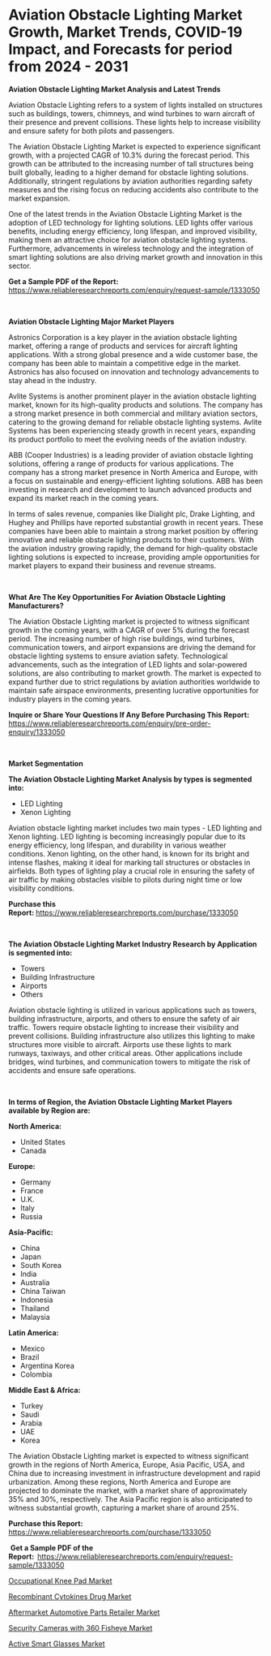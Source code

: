 <p><h1>Aviation Obstacle Lighting Market Growth, Market Trends, COVID-19 Impact, and Forecasts for period from 2024 - 2031</h1></p><p><strong>Aviation Obstacle Lighting Market Analysis and Latest Trends</strong></p>
<p><p>Aviation Obstacle Lighting refers to a system of lights installed on structures such as buildings, towers, chimneys, and wind turbines to warn aircraft of their presence and prevent collisions. These lights help to increase visibility and ensure safety for both pilots and passengers.</p><p>The Aviation Obstacle Lighting Market is expected to experience significant growth, with a projected CAGR of 10.3% during the forecast period. This growth can be attributed to the increasing number of tall structures being built globally, leading to a higher demand for obstacle lighting solutions. Additionally, stringent regulations by aviation authorities regarding safety measures and the rising focus on reducing accidents also contribute to the market expansion.</p><p>One of the latest trends in the Aviation Obstacle Lighting Market is the adoption of LED technology for lighting solutions. LED lights offer various benefits, including energy efficiency, long lifespan, and improved visibility, making them an attractive choice for aviation obstacle lighting systems. Furthermore, advancements in wireless technology and the integration of smart lighting solutions are also driving market growth and innovation in this sector.</p></p>
<p><strong>Get a Sample PDF of the Report:&nbsp;</strong> <a href="https://www.reliableresearchreports.com/enquiry/request-sample/1333050">https://www.reliableresearchreports.com/enquiry/request-sample/1333050</a></p>
<p>&nbsp;</p>
<p><strong>Aviation Obstacle Lighting Major Market Players</strong></p>
<p><p>Astronics Corporation is a key player in the aviation obstacle lighting market, offering a range of products and services for aircraft lighting applications. With a strong global presence and a wide customer base, the company has been able to maintain a competitive edge in the market. Astronics has also focused on innovation and technology advancements to stay ahead in the industry.</p><p>Avlite Systems is another prominent player in the aviation obstacle lighting market, known for its high-quality products and solutions. The company has a strong market presence in both commercial and military aviation sectors, catering to the growing demand for reliable obstacle lighting systems. Avlite Systems has been experiencing steady growth in recent years, expanding its product portfolio to meet the evolving needs of the aviation industry.</p><p>ABB (Cooper Industries) is a leading provider of aviation obstacle lighting solutions, offering a range of products for various applications. The company has a strong market presence in North America and Europe, with a focus on sustainable and energy-efficient lighting solutions. ABB has been investing in research and development to launch advanced products and expand its market reach in the coming years.</p><p>In terms of sales revenue, companies like Dialight plc, Drake Lighting, and Hughey and Phillips have reported substantial growth in recent years. These companies have been able to maintain a strong market position by offering innovative and reliable obstacle lighting products to their customers. With the aviation industry growing rapidly, the demand for high-quality obstacle lighting solutions is expected to increase, providing ample opportunities for market players to expand their business and revenue streams.</p></p>
<p>&nbsp;</p>
<p><strong>What Are The Key Opportunities For Aviation Obstacle Lighting Manufacturers?</strong></p>
<p><p>The Aviation Obstacle Lighting market is projected to witness significant growth in the coming years, with a CAGR of over 5% during the forecast period. The increasing number of high rise buildings, wind turbines, communication towers, and airport expansions are driving the demand for obstacle lighting systems to ensure aviation safety. Technological advancements, such as the integration of LED lights and solar-powered solutions, are also contributing to market growth. The market is expected to expand further due to strict regulations by aviation authorities worldwide to maintain safe airspace environments, presenting lucrative opportunities for industry players in the coming years.</p></p>
<p><strong>Inquire or Share Your Questions If Any Before Purchasing This Report:</strong> <a href="https://www.reliableresearchreports.com/enquiry/pre-order-enquiry/1333050">https://www.reliableresearchreports.com/enquiry/pre-order-enquiry/1333050</a></p>
<p>&nbsp;</p>
<p><strong>Market Segmentation</strong></p>
<p><strong>The Aviation Obstacle Lighting Market Analysis by types is segmented into:</strong></p>
<p><ul><li>LED Lighting</li><li>Xenon Lighting</li></ul></p>
<p><p>Aviation obstacle lighting market includes two main types - LED lighting and Xenon lighting. LED lighting is becoming increasingly popular due to its energy efficiency, long lifespan, and durability in various weather conditions. Xenon lighting, on the other hand, is known for its bright and intense flashes, making it ideal for marking tall structures or obstacles in airfields. Both types of lighting play a crucial role in ensuring the safety of air traffic by making obstacles visible to pilots during night time or low visibility conditions.</p></p>
<p><strong>Purchase this Report:&nbsp;</strong><a href="https://www.reliableresearchreports.com/purchase/1333050">https://www.reliableresearchreports.com/purchase/1333050</a></p>
<p>&nbsp;</p>
<p><strong>The Aviation Obstacle Lighting Market Industry Research by Application is segmented into:</strong></p>
<p><ul><li>Towers</li><li>Building Infrastructure</li><li>Airports</li><li>Others</li></ul></p>
<p><p>Aviation obstacle lighting is utilized in various applications such as towers, building infrastructure, airports, and others to ensure the safety of air traffic. Towers require obstacle lighting to increase their visibility and prevent collisions. Building infrastructure also utilizes this lighting to make structures more visible to aircraft. Airports use these lights to mark runways, taxiways, and other critical areas. Other applications include bridges, wind turbines, and communication towers to mitigate the risk of accidents and ensure safe operations.</p></p>
<p>&nbsp;</p>
<p><strong>In terms of Region, the Aviation Obstacle Lighting Market Players available by Region are:</strong></p>
<p>
    <p> <strong> North America: </strong>
        <ul>
            <li>United States</li>
            <li>Canada</li>
        </ul>
        </p> 
    <p> <strong> Europe: </strong>
        <ul>
            <li>Germany</li>
            <li>France</li>
            <li>U.K.</li>
            <li>Italy</li>
            <li>Russia</li>
        </ul>
        </p> 
    <p> <strong> Asia-Pacific: </strong>
        <ul>
            <li>China</li>
            <li>Japan</li>
            <li>South Korea</li>
            <li>India</li>
            <li>Australia</li>
            <li>China Taiwan</li>
            <li>Indonesia</li>
            <li>Thailand</li>
            <li>Malaysia</li>
        </ul>
        </p> 
    <p> <strong> Latin America: </strong>
        <ul>
            <li>Mexico</li>
            <li>Brazil</li>
            <li>Argentina Korea</li>
            <li>Colombia</li>
        </ul>
        </p> 
    <p> <strong> Middle East & Africa: </strong>
        <ul>
            <li>Turkey</li>
            <li>Saudi</li>
            <li>Arabia</li>
            <li>UAE</li>
            <li>Korea</li>
        </ul>
    </p>
    </p>
<p><p>The Aviation Obstacle Lighting market is expected to witness significant growth in the regions of North America, Europe, Asia Pacific, USA, and China due to increasing investment in infrastructure development and rapid urbanization. Among these regions, North America and Europe are projected to dominate the market, with a market share of approximately 35% and 30%, respectively. The Asia Pacific region is also anticipated to witness substantial growth, capturing a market share of around 25%.</p></p>
<p><strong>Purchase this Report: </strong><a href="https://www.reliableresearchreports.com/purchase/1333050">https://www.reliableresearchreports.com/purchase/1333050</a></p>
<p>&nbsp;<strong>Get a Sample PDF of the Report:&nbsp;&nbsp;</strong><a href="https://www.reliableresearchreports.com/enquiry/request-sample/1333050">https://www.reliableresearchreports.com/enquiry/request-sample/1333050</a></p>
<p><strong></strong></p>
<p><p><a href="https://github.com/sonuprakash1/Market-Research-Report-List-1/blob/main/occupational-knee-pad-market.md">Occupational Knee Pad Market</a></p><p><a href="https://github.com/Whitneyboyettebo9kiw7yr13/Market-Research-Report-List-1/blob/main/recombinant-cytokines-drug-market.md">Recombinant Cytokines Drug Market</a></p><p><a href="https://github.com/jhcraigie/Market-Research-Report-List-2/blob/main/aftermarket-automotive-parts-retailer-market.md">Aftermarket Automotive Parts Retailer Market</a></p><p><a href="https://issuu.com/reportprime-2/docs/security-cameras-with-360-fisheye-market-size-2030">Security Cameras with 360 Fisheye Market</a></p><p><a href="https://issuu.com/reportprime-2/docs/active-smart-glasses-market-size-2030.pptx">Active Smart Glasses Market</a></p></p>